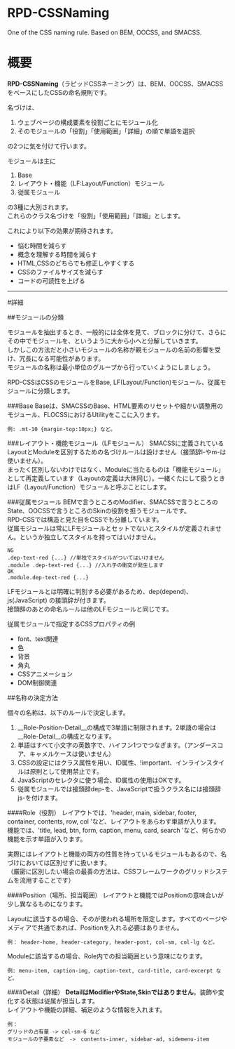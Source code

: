 # RPD-CSSNaming
One of the CSS naming rule. Based on BEM, OOCSS, and SMACSS.

# 概要
__RPD-CSSNaming__（ラピッドCSSネーミング）は、BEM、OOCSS、SMACSSをベースにしたCSSの命名規則です。  

名づけは、

1. ウェブページの構成要素を役割ごとにモジュール化
1. そのモジュールの「役割」「使用範囲」「詳細」の順で単語を選択

の2つに気を付けて行います。

モジュールは主に  

1. Base
1. レイアウト・機能（LF:Layout/Function）モジュール
1. 従属モジュール

の3種に大別されます。  
これらのクラス名づけを「役割」「使用範囲」「詳細」とします。

これにより以下の効果が期待されます。

* 悩む時間を減らす
* 概念を理解する時間を減らす
* HTML,CSSのどちらでも修正しやすくする
* CSSのファイルサイズを減らす
* コードの可読性を上げる

----

#詳細

##モジュールの分類

モジュールを抽出するとき、一般的には全体を見て、ブロックに分けて、さらにその中でモジュールを、というように大から小へと分解していきます。  
しかしこの方法だと小さいモジュールの名称が親モジュールの名前の影響を受け、冗長になる可能性があります。  
モジュールの名称は最小単位のグループから行っていくようにしましょう。

RPD-CSSはCSSのモジュールをBase, LF(Layout/Function)モジュール、従属モジュールに分類します。

###Base
Baseは、SMACSSのBase、HTML要素のリセットや細かい調整用のモジュール、FLOCSSにおけるUtilityをここに入ります。

    例: .mt-10 {margin-top:10px;} など。

###レイアウト・機能モジュール（LFモジュール）
SMACSSに定義されているLayoutとModuleを区別するための名づけルールは設けません（接頭辞l-やm-は使いません）。  
まったく区別しないわけではなく、Moduleに当たるものは「機能モジュール」として再定義しています（Layoutの定義は大体同じ）。一緒くたにして扱うときはLF（Layout/Function）モジュールと呼ぶことにします。  

###従属モジュール
BEMで言うところのModifier、SMACSSで言うところのState、OOCSSで言うところのSkinの役割を担うモジュールです。  
RPD-CSSでは構造と見た目をCSSでも分離しています。  
従属モジュールは常にLFモジュールとセットでないとスタイルが定義されません。というか独立してスタイルを持ってはいけません。  

    NG  
    .dep-text-red {...} //単独でスタイルがついてはいけません  
    .module .dep-text-red {...} //入れ子の衝突が発生します  
    OK  
    .module.dep-text-red {...}  


LFモジュールとは明確に判別する必要があるため、dep(depend)、js(JavaScript) の接頭辞が付きます。  
接頭辞のあとの命名ルールは他のLFモジュールと同じです。

従属モジュールで指定するCSSプロパティの例

* font、text関連
* 色
* 背景
* 角丸
* CSSアニメーション
* DOM制御関連


##名称の決定方法

個々の名称は、以下のルールで決定します。

1. __Role-Position-Detail__の構成で3単語に制限されます。2単語の場合は__Role-Detail__の構成となります。
1. 単語はすべて小文字の英数字で、ハイフン1つでつなぎます。（アンダースコア、キャメルケースは使いません）
1. CSSの設定にはクラス属性を用い、ID属性、!important、インラインスタイルは原則として使用禁止です。
1. JavaScriptのセレクタに使う場合、ID属性の使用はOKです。
1. 従属モジュールでは接頭辞dep-を、JavaScriptで扱うクラス名には接頭辞js-を付けます。



####Role（役割）
レイアウトでは、'header, main, sidebar, footer,　container, contents, row, col 'など、レイアウトをあらわす単語が入ります。  
機能では、'title, lead, btn, form, caption, menu, card, search 'など、何らかの機能を示す単語が入ります。  

実際にはレイアウトと機能の両方の性質を持っているモジュールもあるので、名づけにおいては区別せずに扱います。  
（厳密に区別したい場合の最善の方法は、CSSフレームワークのグリッドシステムを流用することです）

####Position（場所、担当範囲）
レイアウトと機能ではPositionの意味合いが少し異なるものになります。

Layoutに該当するの場合、そのが使われる場所を限定します。すべてのページやメディアで共通であれば、Positionを入れる必要はありません。

    例： header-home, header-category, header-post, col-sm, col-lg など。

Moduleに該当するの場合、Role内での担当範囲という意味になります。

    例: menu-item, caption-img, caption-text, card-title, card-excerpt など。

####Detail（詳細）
__DetailはModifierやState,Skinではありません__。装飾や変化する状態は従属が担当します。  
レイアウトや機能の詳細、補足のような情報を入れます。

    例：  
    グリッドの占有量 -> col-sm-6 など  
    モジュールの子要素など　->　contents-inner, sidebar-ad, sidemenu-item
